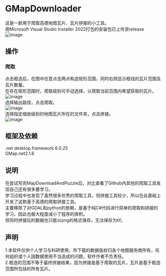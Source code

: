 # GMapDownloader  
这是一款用于爬取高德地图瓦片、瓦片拼接的小工具。  
用Microsoft Visual Studio Installer 2022打包的安装包已上传至release  
![image](https://github.com/hejustbrave/GMapDownloader/assets/45898487/20406c65-09df-402d-a020-df722123b1a9)
  
## 操作  
### 爬取  
点击框选后，在图中任意点击两点构造矩形范围，同时右侧显示框线的瓦片范围及瓦片数量。  
在存在矩形范围时，爬取级别可手动选择，以爬取当前范围内希望获取的瓦片。  
![image](https://github.com/hejustbrave/GMapDownloader/assets/45898487/bb4e6b1b-23b9-4f65-aa2f-842f5e68df15)  
选择输出路径，点击爬取。  
![image](https://github.com/hejustbrave/GMapDownloader/assets/45898487/7e50c83d-0b0b-4615-9ffe-3fcbfd71280e)  
选择指定缩放级别的地图瓦片所在的文件夹，点击拼接。  
![image](https://github.com/hejustbrave/GMapDownloader/assets/45898487/5d9eb486-7d8e-4c13-a49c-b2adfcad2d6f)  

## 框架及依赖  
.net desktop framework 6.0.25  
GMap.net2.1.6  

## 说明  
在尝试写完MapDownloadAndPuzzle后，对比查看了Github内其他的爬取工具发现自己还有很多要学习。  
学习过程中也发现了虽然很多优秀的爬取工具，但拼接工具较少，所以在此基础上开发了这款基于高德的爬取拼接工具。  
主要移除了对GDAL和python的依赖，是基于纯C#代码进行简单的爬取和拼接的学习，因此也极大程度减小了程序的体积。  
但同时拼接后的数据也只能以png的格式保存，无法保存为tif。  

## 声明  
1.本软件仅供个人学习与科研使用，所下载的数据版权归各个地图服务商所有，任何组织或个人因数据使用不当造成的问题，软件作者不负责任。  
2.框选的范围不等于最终拼接结果，因为拼接是基于爬取的瓦片，瓦片是基于框选范围所包括的所有瓦片。
